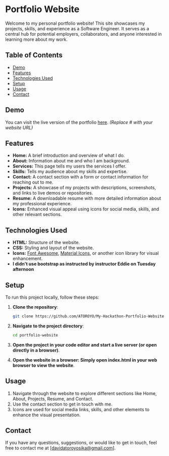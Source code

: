 # Portfolio Website

Welcome to my personal portfolio website! This site showcases my projects, skills, and experience as a Software Engineer. It serves as a central hub for potential employers, collaborators, and anyone interested in learning more about my work.

## Table of Contents

- [Demo](#demo)
- [Features](#features)
- [Technologies Used](#technologies-used)
- [Setup](#setup)
- [Usage](#usage)
- [Contact](#contact)

## Demo

You can visit the live version of the portfolio [here](#). _(Replace # with your website URL)_

## Features

- **Home:** A brief introduction and overview of what I do.
- **About:** Information about me and who I am background.
- **Services:** This page tells my users the services I offer.
- **Skills:** Tells my audience about my skills and expertise.
- **Contact:** A contact section with a form or contact information for reaching out to me.
- **Projects:** A showcase of my projects with descriptions, screenshots, and links to live demos or repositories.
- **Resume:** A downloadable resume with more detailed information about my professional experience.
- **Icons:** Enhanced visual appeal using icons for social media, skills, and other relevant sections.

## Technologies Used

- **HTML:** Structure of the website.
- **CSS:** Styling and layout of the website.
- **Icons:** [Font Awesome](https://fontawesome.com/), [Material Icons](https://material.io/resources/icons/), or another icon library for visual enhancement.
- **I didn't use bootstrap as instructed by instructor Eddie on Tuesday afternoon**

## Setup

To run this project locally, follow these steps:

1. **Clone the repository**:
   ```bash
   git clone https://github.com/ATOROYO/My-Hackathon-Portfolio-Website.git
   ```
2. **Navigate to the project directory**:

   ```bash
   cd portfolio-website

   ```

3. **Open the project in your code editor and start a live server (or open directly in a browser)**.

4. **Open the website in a browser: Simply open index.html in your web browser to view the website**.

## Usage

1. Navigate through the website to explore different sections like Home, About, Projects, Resume, and Contact.
2. Use the contact section to get in touch with me.
3. Icons are used for social media links, skills, and other elements to enhance the visual presentation.

## Contact

If you have any questions, suggestions, or would like to get in touch, feel free to contact me at [davidatoroyosika@gmail.com].
